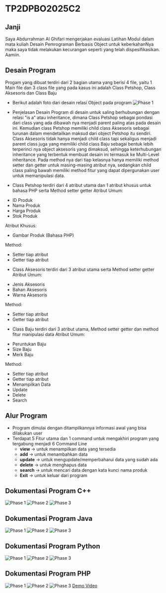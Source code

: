 # TP2DPBO2025C2

## Janji 
Saya Abdurrahman Al Ghifari mengerjakan evaluasi Latihan Modul dalam mata kuliah 
Desain Pemrograman Berbasis Object untuk keberkahanNya maka saya tidak melakukan kecurangan 
seperti yang telah dispesifikasikan. Aamiin.

## Desain Program
Progam yang dibuat terdiri dari 2 bagian utama yang berisi 4 file, yaitu 1 Main file dan 3 class file yang pada kasus ini adalah Class Petshop, Class Aksesoris dan Class Baju

- Berikut adalah foto dari desain relasi Object pada program
![Phase 1](FotoDesainDiagram.png)

- Penjelasan Desain
Program di desain untuk saling berhubungan dengan relasi "is a" atau inheritance, dimana Class Petshop sebagai pondasi dari class yang ada dibawah nya menjadi parent paling atas pada desain ini. Kemudian class Petshop memiliki child class Aksesoris sebagai turunan dalam mendetailkan maksud dari object Petshop itu sendiri. Class Aksesoris tidak hanya menjadi child class tapi sekaligus menjadi parent class juga yang memiliki child class Baju sebagai bentuk lebih terperinci nya object aksesoris yang dimaksud, sehingga keterhubungan inheritance yang terbentuk membuat desain ini termasuk ke Multi-Level inheritance. Pada method nya dari tiap kelasnya hanya memiliki method setter dan getter untuk masing-masing atribut nya, sedangkan child class paling bawah memiliki method fitur yang dapat dipergunakan user untuk memanipulasi data.

- Class Petshop terdiri dari 4 atribut utama dan 1 atribut khusus untuk bahasa PHP serta Method setter getter
Atribut Umum:
* ID Produk
* Nama Produk
* Harga Produk
* Stok Produk

Atribut Khusus:
* Gambar Produk (Bahasa PHP)

Method:
* Setter tiap atribut
* Getter tiap atribut

- Class Aksesoris terdiri dari 3 atribut utama serta Method setter getter
Atribut Umum:
* Jenis Aksesoris
* Bahan Aksesoris
* Warna Aksesoris

Method:
* Setter tiap atribut
* Getter tiap atribut

- Class Baju terdiri dari 3 atribut utama, Method setter getter dan method fitur manipulasi data
Atribut Umum:
* Peruntukan Baju
* Size Baju
* Merk Baju

Method:
* Setter tiap atribut
* Getter tiap atribut
* Menampilkan Data
* Update
* Delete
* Search

## Alur Program
- Program dimulai dengan ditampilkannya informasi awal yang bisa dilakukan user
- Terdapat 5 Fitur utama dan 1 command untuk mengakhiri program yang tergabung menjadi 6 Command Line
    - **view** -> untuk menampilkan data yang tersedia
    - **add** -> untuk menambahkan data
    - **update** -> untuk mengupdate/memperbaharui data yang sudah ada
    - **delete** -> untuk menghapus data
    - **search** -> untuk mencari data dengan kata kunci nama produk
    - **Exit** -> untuk keluar dari program

## Dokumentasi Program C++
![Phase 1](lang_cpp/Documentation/TP2_DokumCPP1.png)
![Phase 2](lang_cpp/Documentation/TP2_DokumCPP2.png)
![Phase 3](lang_cpp/Documentation/TP2_DokumCPP3.png)

## Dokumentasi Program Java
![Phase 1](lang_java/Documentation/TP2_DokumJava1.png)
![Phase 2](lang_java/Documentation/TP2_DokumJava2.png)
![Phase 3](lang_java/Documentation/TP2_DokumJava3.png)

## Dokumentasi Program Python
![Phase 1](lang_py/Documentation/TP2_DokumPy1.png)
![Phase 2](lang_py/Documentation/TP2_DokumPy2.png)
![Phase 3](lang_py/Documentation/TP2_DokumPy3.png)

## Dokumentasi Program PHP
![Phase 1](lang_php/Documentation/TP2_DokumPHP1.png)
![Phase 2](lang_php/Documentation/TP2_DokumPHP2.png)
![Phase 3](lang_php/Documentation/TP2_DokumPHP3.png)
[Demo Video](https://github.com/ghifarr1/TP2DPBO2025C2/blob/main/lang_php/Documentation/TP2_ProvPHP.mkv)
